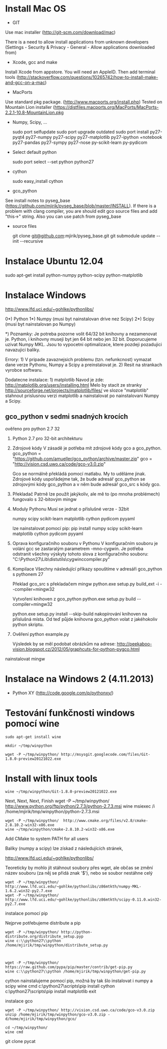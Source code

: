 Install Mac OS
==============

* GIT

Use mac installer  (http://git-scm.com/download/mac)

There is a need to allow install applications from unknown developers
(Settings - Security & Privacy - General - Allow applications downloaded from)

* Xcode, gcc and make 

Install Xcode from appstore. You will need an AppleID.
Then add terminal tools (http://stackoverflow.com/questions/10265742/how-to-install-make-and-gcc-on-a-mac)

* MacPorts
 
Use standard pkg package. (http://www.macports.org/install.php)
Tested on Mountain Lion installer 
(https://distfiles.macports.org/MacPorts/MacPorts-2.2.1-10.8-MountainLion.pkg


* Numpy, Scipy, ...

    sudo port selfupdate
    sudo port upgrade outdated
    sudo port install py27-pyqt4 py27-numpy py27-scipy py27-matplotlib py27-ipython +notebook py27-pandas py27-sympy py27-nose  py-scikit-learn py-pydicom

* Select default python

    sudo port select --set python python27

* cython

    sudo easy_install cython

* gco_python

See install notes to pyseg_base (https://github.com/mjirik/pyseg_base/blob/master/INSTALL).
If there is a problem with clang compiler, you are should edit gco 
source files and add "this->" string. Also you can use patch from pyseg_base

* source files

    git clone git@github.com:mjirik/pyseg_base.git
    git submodule update --init --recursive


Instalace Ubuntu 12.04
======================

sudo apt-get install python-numpy python-scipy python-matplotlib


Instalace Windows
=================

http://www.lfd.uci.edu/~gohlke/pythonlibs/

0*) Python
1*) Numpy (musi byt nainstalovan drive nez Scipy)
2*) Scipy (musi byt nainstalovan po Numpy)

*) Poznamky:
	Je potreba pozorne volit 64/32 bit knihovny a nezamenovat je. Python, i knihovny museji byt jen 64 bit nebo jen 32 bit. Doporucujeme uzivat Numpy MKL. Jsou to vypocetni optimalizace, ktere pozdeji pozadujici navazujici baliky.

Errory:
	1) V pripade zavaznejsich problemu (tzn. nefunkcnost) 	vymazat dane verze Pythonu, Numpy a Scipy a preinstalovat 	je.
	2) Resit na strankach vyrobce softwaru.

Dodatecne instalace:
	1) matplotlib
		Navod je zde:
			http://matplotlib.org/users/installing.html
		Melo by stacit ze stranky
		http://sourceforge.net/projects/matplotlib/files/ 
		ve slozce "matplotlib" stahnout prislusnou verzi 			matplotlib a nainstalovat po nainstalovani Numpy 
		a Scipy.

gco_python v sedmi snadných krocích
-----------------------------------

ověřeno pro python 2.7 32   

1) Python 2.7 pro 32-bit architekturu

2) Zdrojové kódy
    V zásadě je potřeba mít zdrojové kódy gco a gco_python.  
    gco_python = "https://github.com/amueller/gco_python/archive/master.zip"
    gco = "http://vision.csd.uwo.ca/code/gco-v3.0.zip"

    Gco se normálně překládá pomocí matlabu. My to uděláme jinak.
    Zdrojové kódy uspořádejme tak, že bude adresář gco_python se zdrojovými 
    kódy gco_python a v něm bude adresář gco_src s kódy gco.

3) Překladač
    Patrně lze použít jakýkoliv, ale mě to (po mnoha problémech) fungovalo s 
    32-bitovým mingw

4) Moduly Pythonu
    Musí se jednat o příslušné verze - 32bit
    
    numpy scipy scikit-learn matplotlib cython pydicom pyyaml


    lze nainstalovat pomocí pip:
    pip install numpy scipy scikit-learn matplotlib cython pydicom pyyaml

5) Oprava konfiguračního souboru v Pythonu
    V konfiguračním souboru je volání gcc se zastaralým parametrem -mno-cygwin.
    Je potřeba odstranit všechny výskyty tohoto slova z konfiguračního souboru:
    "C:\Python27\Lib\distutils\cygwinccompiler.py"

6) Kompilace
    Všechny následující příkazy spouštíme v adresáři gco_python s pythonem 27
    
    Překlad gco_src s překladačem mingw
    python.exe setup.py build_ext -i --compiler=mingw32

    Vytvoření knihoven z gco_python
    python.exe setup.py build --compiler=mingw32

    python.exe setup.py install --skip-build
    nakopírování knihoven na příslušná místa. Od teď půjde knihovna gco_python 
    volat z jakéhokoliv python skriptu.

7) Ověření
    python example.py

    Výsledek by se měl podobat obrázkům na adrese:
    http://peekaboo-vision.blogspot.cz/2012/05/graphcuts-for-python-pygco.html
    

nainstalovat mingw


Instalace na Windows 2 (4.11.2013)
==================================


* Python XY (http://code.google.com/p/pythonxy/)





Testování funkčnosti windows pomocí wine
========================================


    sudo apt-get install wine

    mkdir ~/tmp/winpython

    wget -P ~/tmp/winpython/ http://msysgit.googlecode.com/files/Git-1.8.0-preview20121022.exe

# Install with linux tools
    wine ~/tmp/winpython/Git-1.8.0-preview20121022.exe


Next, Next, Next, Finish
    wget -P ~/tmp/winpython/ http://www.python.org/ftp/python/2.7.3/python-2.7.3.msi
    wine msiexec /i /home/mjirik/tmp/winpython/python-2.7.3.msi

    wget -P ~/tmp/winpython/  http://www.cmake.org/files/v2.8/cmake-2.8.10.2-win32-x86.exe
    wine ~/tmp/winpython/cmake-2.8.10.2-win32-x86.exe

Add CMake to system PATH for all users


Balíky (numpy a scipy) lze získad z následujících stránek, 

http://www.lfd.uci.edu/~gohlke/pythonlibs/

    
Teoreticky by mohlo jít stáhnout soubory přes wget, ale občas se změní 
název souboru (za něj se přidá znak '$'), nebo se soubor nestáhne celý

    wget -P ~/tmp/winpython/ http://www.lfd.uci.edu/~gohlke/pythonlibs/z86mtkth/numpy-MKL-1.6.2.win32-py2.7.exe
    wget -P ~/tmp/winpython/ http://www.lfd.uci.edu/~gohlke/pythonlibs/z86mtkth/scipy-0.11.0.win32-py2.7.exe


instalace pomocí pip

Nejprve potřebujeme distribute a pip

    wget -P ~/tmp/winpython/ http://python-distribute.org/distribute_setup.pyp
    wine c:\\python27\\python /home/mjirik/tmp/winpython/distribute_setup.py



    wget -P ~/tmp/winpython/ https://raw.github.com/pypa/pip/master/contrib/get-pip.py
    wine c:\\python27\\python /home/mjirik/tmp/winpython/get-pip.py


cython nainstalujeme pomocí pip, možná by tak šlo instalovat i numpy a scipy
    wine cmd
    c:\\python27\\scripts\\pip install cython
    c:\\python27\\scripts\\pip install matplotlib
    exit

instalace gco

    wget -P ~/tmp/winpython/ http://vision.csd.uwo.ca/code/gco-v3.0.zip
    unzip /home/mjirik/tmp/winpython/gco-v3.0.zip -d/home/mjirik/tmp/winpython/gco/

    cd ~/tmp/winpython/
    wine cmd

git clone pycat



